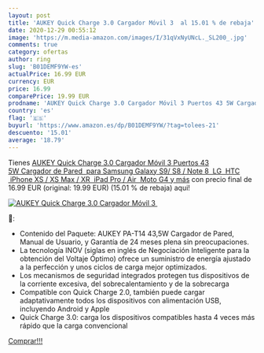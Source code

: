 ```yaml
---
layout: post
title: 'AUKEY Quick Charge 3.0 Cargador Móvil 3  al 15.01 % de rebaja'
date: 2020-12-29 00:55:12
image: 'https://m.media-amazon.com/images/I/31qVxNyUNcL._SL200_.jpg'
comments: true
category: ofertas
author: ring
slug: 'B01DEMF9YW-es'
actualPrice: 16.99 EUR
currency: EUR
price: 16.99
comparePrice: 19.99 EUR
prodname: 'AUKEY Quick Charge 3.0 Cargador Móvil 3 Puertos 43 5W Cargador de Pared  para Samsung Galaxy S9/ S8 / Note 8  LG  HTC  iPhone XS / XS Max / XR  iPad Pro / Air  Moto G4 y más'
country: 'es'
flag: '🇪🇸'
buyurl: 'https://www.amazon.es/dp/B01DEMF9YW/?tag=tolees-21'
descuento: '15.01'
average: '18.79'
---
```


Tienes [AUKEY Quick Charge 3.0 Cargador Móvil 3 Puertos 43 5W Cargador de Pared  para Samsung Galaxy S9/ S8 / Note 8  LG  HTC  iPhone XS / XS Max / XR  iPad Pro / Air  Moto G4 y más](https://www.amazon.es/dp/B01DEMF9YW/?tag=tolees-21) con precio final de  16.99 EUR (original: 19.99 EUR) (15.01 %  de rebaja) aqui!

[![AUKEY Quick Charge 3.0 Cargador Móvil 3 ](https://m.media-amazon.com/images/I/31qVxNyUNcL._SL200_.jpg)](https://www.amazon.es/dp/B01DEMF9YW/?tag=tolees-21)

🔎:

- Contenido del Paquete: AUKEY PA-T14 43,5W Cargador de Pared, Manual de Usuario, y Garantía de 24 meses plena sin preocupaciones.
- La tecnología INOV (siglas en inglés de Negociación Inteligente para la obtención del Voltaje Óptimo) ofrece un suministro de energía ajustado a la perfección y unos ciclos de carga mejor optimizados.
- Los mecanismos de seguridad integrados protegen tus dispositivos de la corriente excesiva, del sobrecalentamiento y de la sobrecarga
- Compatible con Quick Charge 2.0, también puede cargar adaptativamente todos los dispositivos con alimentación USB, incluyendo Android y Apple
- Quick Charge 3.0: carga los dispositivos compatibles hasta 4 veces más rápido que la carga convencional

[Comprar!!!](https://www.amazon.es/dp/B01DEMF9YW/?tag=tolees-21)
